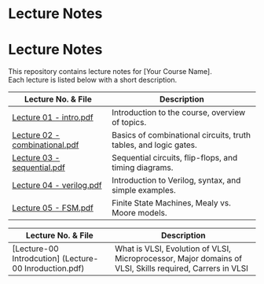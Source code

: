 # Lecture Notes

# Lecture Notes

This repository contains lecture notes for [Your Course Name].  
Each lecture is listed below with a short description.

| Lecture No. & File | Description |
|--------------------|-------------|
| [Lecture 01 - intro.pdf](Lecture01-intro.pdf) | Introduction to the course, overview of topics. |
| [Lecture 02 - combinational.pdf](Lecture02-combinational.pdf) | Basics of combinational circuits, truth tables, and logic gates. |
| [Lecture 03 - sequential.pdf](Lecture03-sequential.pdf) | Sequential circuits, flip-flops, and timing diagrams. |
| [Lecture 04 - verilog.pdf](Lecture04-verilog.pdf) | Introduction to Verilog, syntax, and simple examples. |
| [Lecture 05 - FSM.pdf](Lecture05-FSM.pdf) | Finite State Machines, Mealy vs. Moore models. |


| Lecture No. & File |Description  |
|--------------------|------------|
|[Lecture-00 Introdcution] (Lecture-00 Inroduction.pdf)| What is VLSI, Evolution of VLSI, Microprocessor, Major domains of VLSI, Skills required, Carrers in VLSI |

